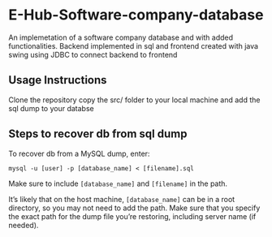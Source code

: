 # E-Hub-Software-company-database
An implemetation of a software company database and with added functionalities. Backend implemented in sql and frontend created with java swing using JDBC to connect backend to frontend

## Usage Instructions
 Clone the repository copy the src/ folder to your local machine and add the sql dump to your databse

## Steps to recover db from sql dump

To recover db from a MySQL dump, enter:

`mysql -u [user] -p [database_name] < [filename].sql`

Make sure to include `[database_name]` and `[filename]` in the path.

It’s likely that on the host machine, `[database_name]` can be in a root directory, so you may not need to add the path. Make sure that you specify the exact path for the dump file you’re restoring, including server name (if needed).

 
